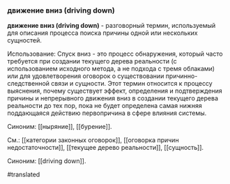 ### движение вниз (driving down)

**движение вниз (driving down)** - разговорный термин, используемый для описания процесса поиска причины одной или нескольких сущностей.

Использование: Спуск вниз - это процесс обнаружения, который часто требуется при создании текущего дерева реальности (с использованием исходного метода, а не подхода с тремя облаками) или для удовлетворения оговорок о существовании причинно-следственной связи и сущности. Этот термин относится к процессу выяснения, почему существует эффект, определения и подтверждения причины и непрерывного движения вниз в создании текущего дерева реальности до тех пор, пока не будет определена самая нижняя поддающаяся действию первопричина в сфере влияния системы.

Синоним: [[ныряние]], [[бурение]].

См.: [[категории законных оговорок]], [[оговорка причин недостаточности]], [[текущее дерево реальности]], [[сущность]].

Синоним: [[driving down]].

#translated
